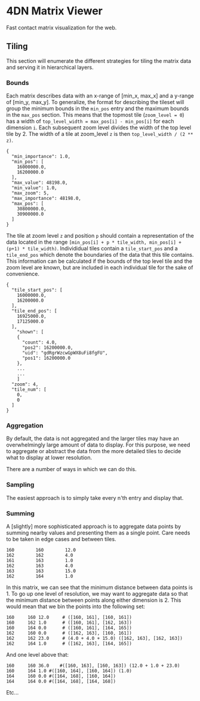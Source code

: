 # 4DN Matrix Viewer
Fast contact matrix visualization for the web.

## Tiling

This section will enumerate the different strategies for tiling the matrix data and serving it
in hierarchical layers.

### Bounds

Each matrix describes data with an x-range of [min_x, max_x] and a y-range of
[min_y, max_y]. To generalize, the format for describing the tileset will group
the minimum bounds in the `min_pos` entry and the maximum bounds in the
`max_pos` section. This means that the topmost tile (`zoom_level = 0`) has a
width of `top_level_width = max_pos[i] - min_pos[i]` for each dimension `i`.
Each subsequent zoom level divides the width of the top level tile by 2.  The
width of a tile at zoom_level `z` is then `top_level_width / (2 ** z)`.

    {
      "min_importance": 1.0,
      "min_pos": [
        16000000.0,
        16200000.0
      ],
      "max_value": 48198.0,
      "min_value": 1.0,
      "max_zoom": 5,
      "max_importance": 48198.0,
      "max_pos": [
        30800000.0,
        30900000.0
      ]
    }

The tile at zoom level `z` and position `p` should contain a representation of
the data located in the range `[min_pos[i] + p * tile_width, min_pos[i] + (p+1) * tile_width)`. Individidual tiles contain a `tile_start_pos` and a
`tile_end_pos` which denote the boundaries of the data that this tile
contains.  This information can be calculated if the bounds of the top level
tile and the zoom level are known, but are included in each individual tile
for the sake of convenience.

    {
      "tile_start_pos": [
        16000000.0,
        16200000.0
      ],
      "tile_end_pos": [
        16925000.0,
        17125000.0
      ],
        "shown": [
        {
          "count": 4.0,
          "pos2": 16200000.0,
          "uid": "gdRgrWzcwGpWX8uFi8fgFU",
          "pos1": 16200000.0
        },
        ...
        ...
        ]
      "zoom": 4,
      "tile_num": [
        0,
        0
      ]
    }


### Aggregation

By default, the data is not aggregated and the larger tiles may have an
overwhelmingly large amount of data to display. For this purpose, we need to
aggregate or abstract the data from the more detailed tiles to decide what to
display at lower resolution.

There are a number of ways in which we can do this. 

### Sampling

The easiest approach is to simply take every n'th entry and display that.

### Summing

A [slightly] more sophisticated approach is to aggregate data points by summing
nearby values and presenting them as a single point. Care needs to be taken in 
edge cases and between tiles.


    160        160        12.0
    162        162        4.0
    161        163        1.0
    162        163        4.0
    163        163        15.0
    162        164        1.0

In this matrix, we can see that the minimum distance between data points is 1.
To go up one level of resolution, we may want to aggregate data so that the
minimum distance between points along either dimension is 2. This would mean
that we bin the points into the following set:

    160     160 12.0     # ([160, 161], [160, 161])
    160     162 1.0      # ([160, 161], [162, 163])
    160     164 0.0      # ([160, 161], [164, 165])
    162     160 0.0      # ([162, 163], [160, 161])
    162     162 23.0     # (4.0 + 4.0 + 15.0) ([162, 163], [162, 163])
    162     164 1.0      # ([162, 163], [164, 165])

And one level above that:

    160     160 36.0    #([160, 163], [160, 163]) (12.0 + 1.0 + 23.0)
    160     164 1.0 #([160, 164], [160, 164]) (1.0)
    164     160 0.0 #([164, 168], [160, 164])
    164     164 0.0 #([164, 168], [164, 168])

Etc...


